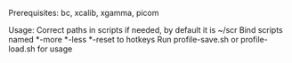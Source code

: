 Prerequisites: 
  bc, xcalib, xgamma, picom

Usage:
  Correct paths in scripts if needed, by default it is ~/scr
  Bind scripts named *-more *-less *-reset to hotkeys
  Run profile-save.sh or profile-load.sh for usage